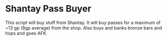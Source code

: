 # Shantay Pass Buyer
This script will buy stuff from Shantay. It will buy passes for a maximum of ~13 gp (8gp average) from the shop. Also buys and banks bronze bars and hops and goes AFK.
